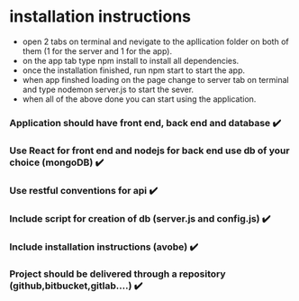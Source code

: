 # installation instructions
- open 2 tabs on terminal and nevigate to the apllication folder on both of them (1 for the server and 1 for the app).
- on the app tab type npm install to install all dependencies.
- once the installation finished, run npm start to start the app.
- when app finshed loading on the page change to server tab on terminal and type nodemon server.js to start the sever.
- when all of the above done you can start using the application.

### Application should have front end, back end and database ✔️
### Use React for front end and nodejs for back end use db of your choice (mongoDB) ✔️
### Use restful conventions for api ✔️
### Include script for creation of db (server.js and config.js) ✔️
### Include installation instructions (avobe) ✔️
### Project should be delivered through a repository (github,bitbucket,gitlab....) ✔️


